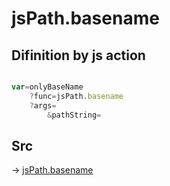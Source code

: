 # jsPath.basename

## Difinition by js action

```js.js

var=onlyBaseName
	?func=jsPath.basename
	?args=
		&pathString=
```

## Src

-> [jsPath.basename](https://github.com/puutaro/CommandClick/blob/master/app/src/main/java/com/puutaro/commandclick/fragment_lib/terminal_fragment/js_interface/JsPath.kt#L104)


